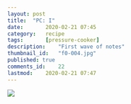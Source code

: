 ```yaml
---
layout: post
title: 	"PC: I"
date:		2020-02-21 07:45
category:	recipe
tags:		[pressure-cooker] 
description: 	"First wave of notes"
thumbnail_id:	"f0-004.jpg"
published: true
comments_id:	22
lastmod:	2020-02-21 07:47
---
```


<img src="{{ site.url }}/assets/img/SUNP0004.JPG" max-width="1000" />
